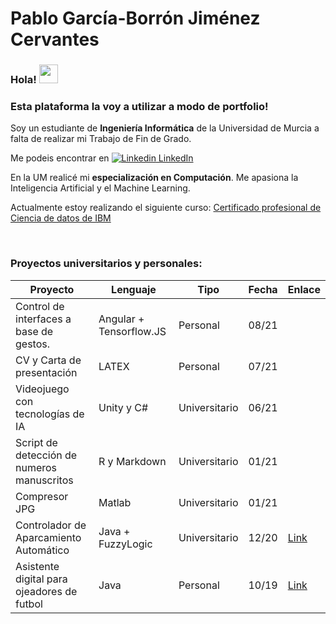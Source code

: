 # Pablo García-Borrón Jiménez Cervantes

### Hola! <img src="https://raw.githubusercontent.com/MartinHeinz/MartinHeinz/master/wave.gif" width="30px">
### Esta plataforma la voy a utilizar a modo de portfolio! 

Soy un estudiante de **Ingeniería Informática** de la Universidad de Murcia a falta de realizar mi Trabajo de Fin de Grado. 

Me podeis encontrar en [![Linkedin](https://i.stack.imgur.com/gVE0j.png) LinkedIn](https://es.linkedin.com/in/pablo-garcía-borrón-jiménez-cervantes-027a76a3)
&nbsp;

En la UM realicé mi **especialización en Computación**. Me apasiona la Inteligencia Artificial y el Machine Learning.

Actualmente estoy realizando el siguiente curso: [Certificado profesional de Ciencia de datos de IBM](https://www.coursera.org/professional-certificates/ibm-data-science)

<br />

### Proyectos universitarios y personales:

| Proyecto                                   | Lenguaje                | Tipo          | Fecha | Enlace |
|--------------------------------------------|-------------------------|---------------|-------|--------|
| Control de interfaces a base de gestos.    | Angular + Tensorflow.JS | Personal      | 08/21 |        |
| CV y Carta de presentación                 | LATEX                   | Personal      | 07/21 |        |
| Videojuego con tecnologías de IA           | Unity y C#              | Universitario | 06/21 |        |
| Script de detección de numeros manuscritos | R y Markdown            | Universitario | 01/21 |        |
| Compresor JPG                              | Matlab                  | Universitario | 01/21 |        |
| Controlador de Aparcamiento Automático     | Java + FuzzyLogic       | Universitario | 12/20 |  [Link](https://github.com/garcibo/ControladorAparcamientoFuzzyLogic.git)      |
| Asistente digital para ojeadores de futbol | Java                    | Personal      | 10/19 |  [Link](https://github.com/garcibo/FutStats.git)      |

